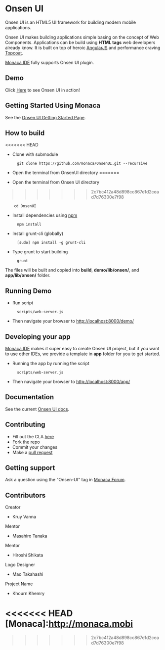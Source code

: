 # Onsen UI

Onsen UI is an HTML5 UI framework for building modern mobile applications.

Onsen UI makes building applications simple basing on the concept of Web Components. Applications can be build using **HTML tags** web developers already know. It is built on top of heroic [AngularJS](http://angularjs.org/) and performance craving [Topcoat](http://topcoat.io/).

[Monaca IDE] fully supports Onsen UI plugin.

## Demo

Click [Here](http://docs.monaca.mobi/onsen/) to see Onsen UI in action!

## Getting Started Using Monaca

See the [Onsen UI Getting Started Page].

## How to build

<<<<<<< HEAD
* Clone with submodule

        git clone https://github.com/monaca/OnsenUI.git --recursive

* Open the terminal from OnsenUI directory
=======
* Open the terminal from Onsen UI directory
>>>>>>> 2c7bc412a48d898cc867e1d2cead7d76300e7f98

        cd OnsenUI

* Install dependencies using [npm](http://nodejs.org/download/)

        npm install

* Install grunt-cli (globally)

        [sudo] npm install -g grunt-cli

* Type grunt to start building

        grunt

The files will be built and copied into **build**, **demo/lib/onsen/**, and **app/lib/onsen/** folder.

## Running Demo

* Run script

        scripts/web-server.js

* Then navigate your browser to [http://localhost:8000/demo/](http://localhost:8000/demo/)

## Developing your app

[Monaca IDE] makes it super easy to create Onsen UI project, but if you want to use other IDEs, we provide a template in **app** folder for you to get started.

* Running the app by running the script

        scripts/web-server.js

* Then navigate your browser to [http://localhost:8000/app/](http://localhost:8000/app/)

## Documentation

See the current [Onsen UI docs].

## Contributing

* Fill out the CLA [here](https://docs.google.com/forms/d/13e_me1JPJeG9PUJdnLxv2jEk5QPmFkZZft7Flm-gXSA/viewform)
* Fork the repo
* Commit your changes
* Make a [pull request](https://help.github.com/articles/using-pull-requests)

## Getting support

Ask a question using the "Onsen-UI" tag in [Monaca Forum].

## Contributors

Creator
- Kruy Vanna

Mentor
- Masahiro Tanaka

Mentor
- Hiroshi Shikata

Logo Designer
- Mao Takahashi

Project Name
- Khourn Khemry


[Onsen UI docs]:http://docs.monaca.mobi/onsen/docs/en/
[Monaca Forum]:http://monaca.mobi/forum
[Onsen UI Getting Started Page]:http://docs.monaca.mobi/onsen/getting_started/en/
<<<<<<< HEAD
[Monaca]:http://monaca.mobi
=======
[Monaca IDE]:http://monaca.mobi/
>>>>>>> 2c7bc412a48d898cc867e1d2cead7d76300e7f98
